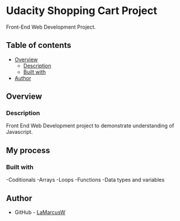 # Udacity Shopping Cart Project

Front-End Web Development Project.

## Table of contents

- [Overview](#overview)
  - [Description](#description)
  - [Built with](#built-with)
- [Author](#author)


## Overview

### Description

Front End Web Development project to demonstrate understanding of Javascript.

## My process

### Built with

-Coditionals
-Arrays
-Loops
-Functions
-Data types and variables


## Author

- GitHub - [LaMarcusW](https://github.com/MrLaMarcusW)

